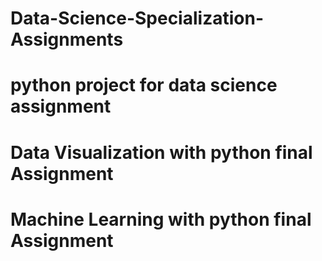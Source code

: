 # Data-Science-Specialization-Assignments
# python project for data science assignment
# Data Visualization with python final Assignment
# Machine Learning with python final Assignment

